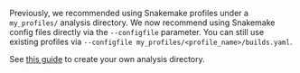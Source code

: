 Previously, we recommended using Snakemake profiles under a `my_profiles/` analysis directory. We now recommend using Snakemake config files directly via the `--configfile` parameter. You can still use existing profiles via `--configfile my_profiles/<profile_name>/builds.yaml`.

See [this guide](https://docs.nextstrain.org/projects/ncov/en/latest/tutorial/next-steps.html#create-analysis-directory) to create your own analysis directory.
